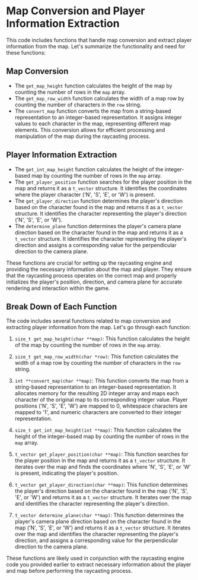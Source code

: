 # Map Conversion and Player Information Extraction

This code includes functions that handle map conversion and extract player information from the map. Let's summarize the functionality and need for these functions:

## Map Conversion

- The `get_map_height` function calculates the height of the map by counting the number of rows in the `map` array.
- The `get_map_row_width` function calculates the width of a map row by counting the number of characters in the `row` string.
- The `convert_map` function converts the map from a string-based representation to an integer-based representation. It assigns integer values to each character in the map, representing different map elements. This conversion allows for efficient processing and manipulation of the map during the raycasting process.

## Player Information Extraction

- The `get_int_map_height` function calculates the height of the integer-based map by counting the number of rows in the `map` array.
- The `get_player_position` function searches for the player position in the map and returns it as a `t_vector` structure. It identifies the coordinates where the player character ('N', 'S', 'E', or 'W') is present.
- The `get_player_direction` function determines the player's direction based on the character found in the map and returns it as a `t_vector` structure. It identifies the character representing the player's direction ('N', 'S', 'E', or 'W').
- The `determine_plane` function determines the player's camera plane direction based on the character found in the map and returns it as a `t_vector` structure. It identifies the character representing the player's direction and assigns a corresponding value for the perpendicular direction to the camera plane.

These functions are crucial for setting up the raycasting engine and providing the necessary information about the map and player. They ensure that the raycasting process operates on the correct map and properly initializes the player's position, direction, and camera plane for accurate rendering and interaction within the game.

## Break Down of Each Function 

The code includes several functions related to map conversion and extracting player information from the map. Let's go through each function:

1. `size_t get_map_height(char **map)`: This function calculates the height of the map by counting the number of rows in the `map` array.

2. `size_t get_map_row_width(char *row)`: This function calculates the width of a map row by counting the number of characters in the `row` string.

3. `int **convert_map(char **map)`: This function converts the map from a string-based representation to an integer-based representation. It allocates memory for the resulting 2D integer array and maps each character of the original map to its corresponding integer value. Player positions ('N', 'S', 'E', 'W') are mapped to 0, whitespace characters are mapped to '1', and numeric characters are converted to their integer representation.

4. `size_t get_int_map_height(int **map)`: This function calculates the height of the integer-based map by counting the number of rows in the `map` array.

5. `t_vector get_player_position(char **map)`: This function searches for the player position in the map and returns it as a `t_vector` structure. It iterates over the map and finds the coordinates where 'N', 'S', 'E', or 'W' is present, indicating the player's position.

6. `t_vector get_player_direction(char **map)`: This function determines the player's direction based on the character found in the map ('N', 'S', 'E', or 'W') and returns it as a `t_vector` structure. It iterates over the map and identifies the character representing the player's direction.

7. `t_vector determine_plane(char **map)`: This function determines the player's camera plane direction based on the character found in the map ('N', 'S', 'E', or 'W') and returns it as a `t_vector` structure. It iterates over the map and identifies the character representing the player's direction, and assigns a corresponding value for the perpendicular direction to the camera plane.

These functions are likely used in conjunction with the raycasting engine code you provided earlier to extract necessary information about the player and map before performing the raycasting process.